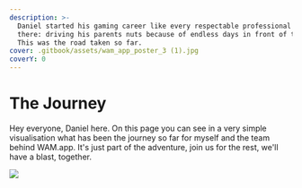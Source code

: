 ```yaml
---
description: >-
  Daniel started his gaming career like every respectable professional out
  there: driving his parents nuts because of endless days in front of the pc.
  This was the road taken so far.
cover: .gitbook/assets/wam_app_poster_3 (1).jpg
coverY: 0
---
```


# The Journey

Hey everyone, Daniel here. On this page you can see in a very simple visualisation what has been the journey so far for myself and the team behind WAM.app. It's just part of the adventure, join us for the rest, we'll have a blast, together.

![](<.gitbook/assets/wam\_roadmap (3).jpg>)
